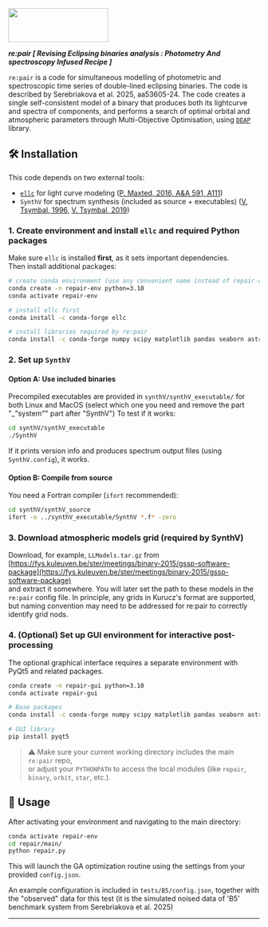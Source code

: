 

<img src="https://github.com/PraiseTheCode/repair/assets/32466853/f319ba55-fd3e-4970-a00b-2e97c19fbf28" width="200" height="68">

***re:pair [ Revising Eclipsing binaries analysis : Photometry And spectroscopy Infused Recipe ]***

`re:pair` is a code for simultaneous modelling of photometric and spectroscopic time series of double-lined eclipsing binaries. The code is described by Serebriakova et al. 2025, aa53605-24. The code creates a single self-consistent model of a binary that produces both its lightcurve and spectra of components, and performs a search of optimal orbital and atmospheric parameters through Multi-Objective Optimisation, using [`DEAP`](https://github.com/DEAP/) library.  


## 🛠 Installation

This code depends on two external tools:  
- [`ellc`](https://github.com/pmaxted/ellc) for light curve modeling ([P. Maxted, 2016, A&A 591, A111](https://www.aanda.org/articles/aa/pdf/2016/07/aa28579-16.pdf))
- `SynthV` for spectrum synthesis (included as source + executables) ([V. Tsymbal, 1996](https://articles.adsabs.harvard.edu/pdf/1996ASPC..108..198T), [V. Tsymbal, 2019](https://articles.adsabs.harvard.edu/pdf/2019ASPC..518..247T))

### 1. Create environment and install `ellc` and required Python packages

Make sure `ellc` is installed **first**, as it sets important dependencies.  
Then install additional packages:

```bash
# create conda environment (use any convenient name instead of repair-env)
conda create -n repair-env python=3.10
conda activate repair-env

# install ellc first
conda install -c conda-forge ellc

# install libraries required by re:pair
conda install -c conda-forge numpy scipy matplotlib pandas seaborn astropy deap

```

### 2. Set up `SynthV`

#### Option A: Use included binaries

Precompiled executables are provided in `synthV/synthV_executable/` for both Linux and MacOS (select which one you need and remove the part "_"system"" part after "SynthV")
To test if it works:

```bash
cd synthV/synthV_executable
./SynthV
```

If it prints version info and produces spectrum output files (using `SynthV.config`), it works.

#### Option B: Compile from source

You need a Fortran compiler (`ifort` recommended):

```bash
cd synthV/synthV_source
ifort -o ../synthV_executable/SynthV *.f* -zero
```


### 3. Download atmospheric models grid (required by SynthV)

Download, for example, `LLModels.tar.gz` from  
[https://fys.kuleuven.be/ster/meetings/binary-2015/gssp-software-package](https://fys.kuleuven.be/ster/meetings/binary-2015/gssp-software-package)  
and extract it somewhere. You will later set the path to these models in the `re:pair` config file.
In principle, any grids in Kurucz's format are supported, but naming convention may need to be addressed for re:pair to correctly identify grid nods.

### 4. (Optional) Set up GUI environment for interactive post-processing

The optional graphical interface requires a separate environment with PyQt5 and related packages.

```bash
conda create -n repair-gui python=3.10
conda activate repair-gui

# Base packages
conda install -c conda-forge numpy scipy matplotlib pandas seaborn astropy deap pillow mplcursors

# GUI library
pip install pyqt5
```

> ⚠️ Make sure your current working directory includes the main `re:pair` repo,  
> or adjust your `PYTHONPATH` to access the local modules (like `repair`, `binary`, `orbit`, `star`, etc.).



## 🚀 Usage

After activating your environment and navigating to the main directory:

```bash
conda activate repair-env
cd repair/main/
python repair.py
```

This will launch the GA optimization routine using the settings from your provided `config.json`.

An example configuration is included in `tests/B5/config.json`, together with the "observed" data for this test (it is the simulated noised data of 'B5' benchmark system from Serebriakova et al. 2025)

---
